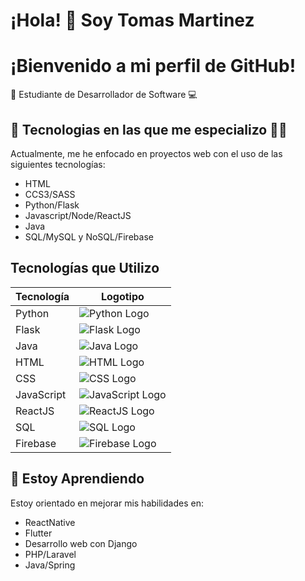 # ¡Hola! 👋 Soy Tomas Martinez

# ¡Bienvenido a mi perfil de GitHub! 

📒 Estudiante de Desarrollador de Software 💻

## 📝 Tecnologias en las que me especializo 👨‍💻 

Actualmente, me he enfocado en proyectos web con el uso de las siguientes tecnologías:

- HTML 
- CCS3/SASS
- Python/Flask
- Javascript/Node/ReactJS
- Java
- SQL/MySQL y NoSQL/Firebase

## Tecnologías que Utilizo

| Tecnología      | Logotipo                                                                                               |
|-----------------|--------------------------------------------------------------------------------------------------------|
| Python          | ![Python Logo](https://www.python.org/static/community_logos/python-logo.png)                          |
| Flask           | ![Flask Logo](https://flask.palletsprojects.com/en/2.0.x/_static/flask-icon.png)                       |
| Java            | ![Java Logo](https://upload.wikimedia.org/wikipedia/en/thumb/3/30/Java_programming_language_logo.svg/1200px-Java_programming_language_logo.svg.png) |
| HTML            | ![HTML Logo](https://www.w3.org/html/logo/downloads/HTML5_Logo_512.png)                                |
| CSS             | ![CSS Logo](https://upload.wikimedia.org/wikipedia/commons/d/d5/CSS3_logo_and_wordmark.svg)            |
| JavaScript      | ![JavaScript Logo](https://upload.wikimedia.org/wikipedia/commons/9/99/Unofficial_JavaScript_logo_2.svg)|
| ReactJS         | ![ReactJS Logo](https://upload.wikimedia.org/wikipedia/commons/a/a7/React-icon.svg)                     |
| SQL             | ![SQL Logo](https://upload.wikimedia.org/wikipedia/commons/2/29/Postgresql_elephant.svg)               |
| Firebase        | ![Firebase Logo](https://firebase.google.com/downloads/brand-guidelines/PNG/logo-vertical.png)         |


## 🌱 Estoy Aprendiendo

Estoy orientado en mejorar mis habilidades en:

- ReactNative
- Flutter
- Desarrollo web con Django
- PHP/Laravel
- Java/Spring

